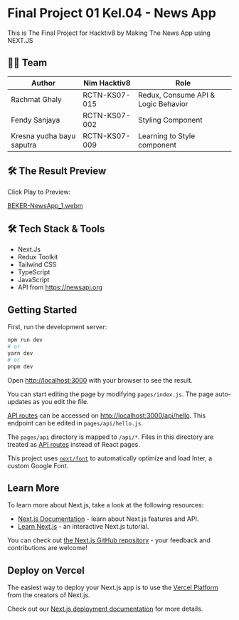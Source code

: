 # Final Project 01 Kel.04 - News App

This is The Final Project for Hacktiv8 by Making The News App using NEXT.JS

## 👨‍💻 Team

| Author                    | Nim Hacktiv8  | Role                                |
| ------------------------- | ------------- | ----------------------------------- |
| Rachmat Ghaly             | RCTN-KS07-015 | Redux, Consume API & Logic Behavior |
| Fendy Sanjaya             | RCTN-KS07-002 | Styling Component                   |
| Kresna yudha bayu saputra | RCTN-KS07-009 | Learning to Style component         |

## 🛠️ The Result Preview

Click Play to Preview:

[BEKER-NewsApp_1.webm](https://github.com/FinalProject01-Kel-4-Hacktiv8/FP01-Kel04-news-app/assets/60167960/ae499689-c21f-43f7-a136-d27733adf83d)

## 🛠️ Tech Stack & Tools

- Next.Js
- Redux Toolkit
- Tailwind CSS
- TypeScript
- JavaScript
- API from https://newsapi.org

## Getting Started

First, run the development server:

```bash
npm run dev
# or
yarn dev
# or
pnpm dev
```

Open [http://localhost:3000](http://localhost:3000) with your browser to see the result.

You can start editing the page by modifying `pages/index.js`. The page auto-updates as you edit the file.

[API routes](https://nextjs.org/docs/api-routes/introduction) can be accessed on [http://localhost:3000/api/hello](http://localhost:3000/api/hello). This endpoint can be edited in `pages/api/hello.js`.

The `pages/api` directory is mapped to `/api/*`. Files in this directory are treated as [API routes](https://nextjs.org/docs/api-routes/introduction) instead of React pages.

This project uses [`next/font`](https://nextjs.org/docs/basic-features/font-optimization) to automatically optimize and load Inter, a custom Google Font.

## Learn More

To learn more about Next.js, take a look at the following resources:

- [Next.js Documentation](https://nextjs.org/docs) - learn about Next.js features and API.
- [Learn Next.js](https://nextjs.org/learn) - an interactive Next.js tutorial.

You can check out [the Next.js GitHub repository](https://github.com/vercel/next.js/) - your feedback and contributions are welcome!

## Deploy on Vercel

The easiest way to deploy your Next.js app is to use the [Vercel Platform](https://vercel.com/new?utm_medium=default-template&filter=next.js&utm_source=create-next-app&utm_campaign=create-next-app-readme) from the creators of Next.js.

Check out our [Next.js deployment documentation](https://nextjs.org/docs/deployment) for more details.
